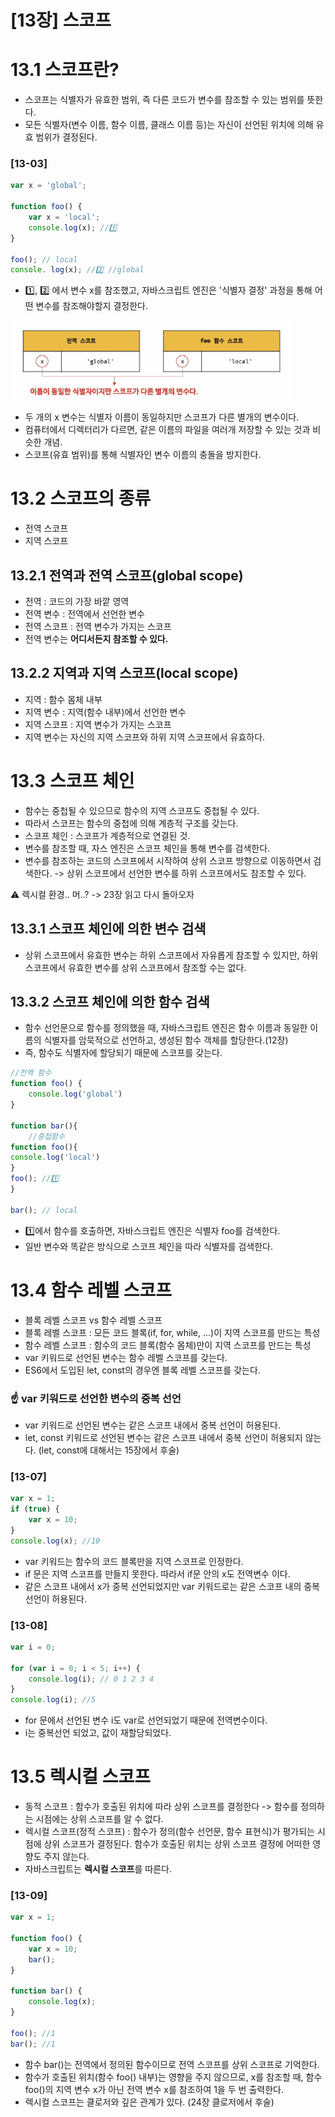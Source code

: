 [13장] 스코프
===
# 13.1 스코프란?
- 스코프는 식별자가 유효한 범위, 즉 다른 코드가 변수를 참조할 수 있는 범위를 뜻한다.
- 모든 식별자(변수 이름, 함수 이름, 클래스 이름 등)는 자신이 선언된 위치에 의해 유효 범위가 결정된다. 

### [13-03]
```js
var x = 'global';

function foo() {
    var x = 'local';
    console.log(x); //1️⃣
}

foo(); // local
console. log(x); //2️⃣ //global
```
- 1️⃣, 2️⃣ 에서 변수 x를 참조했고, 자바스크립트 엔진은 '식별자 결정' 과정을 통해 어떤 변수를 참조해야할지 결정한다. 

<img src="./sources/네임스페이스.jpg" width="450px" title="px(픽셀) 크기 설정" alt="객체 프로퍼티와 메서드"></img><br/>
- 두 개의 x 변수는 식별자 이름이 동일하지만 스코프가 다른 별개의 변수이다. 
- 컴퓨터에서 디렉터리가 다르면, 같은 이름의 파일을 여러개 저장할 수 있는 것과 비슷한 개념. 
- 스코프(유효 범위)를 통해 식별자인 변수 이름의 충돌을 방지한다. 


# 13.2 스코프의 종류
- 전역 스코프
- 지역 스코프

## 13.2.1 전역과 전역 스코프(global scope)
- 전역 : 코드의 가장 바깥 영역
- 전역 변수 : 전역에서 선언한 변수
- 전역 스코프 : 전역 변수가 가지는 스코프 
- 전역 변수는 **어디서든지 참조할 수 있다.**

## 13.2.2 지역과 지역 스코프(local scope)
- 지역 : 함수 몸체 내부
- 지역 변수 : 지역(함수 내부)에서 선언한 변수
- 지역 스코프 : 지역 변수가 가지는 스코프 
- 지역 변수는 자신의 지역 스코프와 하위 지역 스코프에서 유효하다.

# 13.3 스코프 체인 
- 함수는 중첩될 수 있으므로 함수의 지역 스코프도 중첩될 수 있다. 
- 따라서 스코프는 함수의 중첩에 의해 계층적 구조를 갖는다. 
- 스코프 체인 : 스코프가 계층적으로 연결된 것.
- 변수를 참조할 때, 자스 엔진은 스코프 체인을 통해 변수를 검색한다. 
- 변수를 참조하는 코드의 스코프에서 시작하여 상위 스코프 방향으로 이동하면서 검색한다. -> 상위 스코프에서 선언한 변수를 하위 스코프에서도 참조할 수 있다. 

⚠ 렉시컬 환경..
머..? -> 23장 읽고 다시 돌아오자

## 13.3.1 스코프 체인에 의한 변수 검색
- 상위 스코프에서 유효한 변수는 하위 스코프에서 자유롭게 참조할 수 있지만, 하위 스코프에서 유효한 변수를 상위 스코프에서 참조할 수는 없다. 

## 13.3.2 스코프 체인에 의한 함수 검색
- 함수 선언문으로 함수를 정의했을 때, 자바스크립트 엔진은 함수 이름과 동일한 이름의 식별자를 암묵적으로 선언하고, 생성된 함수 객체를 할당한다.(12장)
- 즉, 함수도 식별자에 할당되기 때문에 스코프를 갖는다.
```js
//전역 함수
function foo() {
    console.log('global')
}

function bar(){
    //중첩함수
function foo(){
console.log('local')
}
foo(); //1️⃣
}

bar(); // local
```
- 1️⃣에서 함수를 호출하면, 자바스크립트 엔진은 식별자 foo를 검색한다.
- 일반 변수와 똑같은 방식으로 스코프 체인을 따라 식별자를 검색한다. 

# 13.4 함수 레벨 스코프
- 블록 레벨 스코프 vs 함수 레벨 스코프
- 블록 레벨 스코프 : 모든 코드 블록(if, for, while, ...)이 지역 스코프를 만드는 특성
- 함수 레벨 스코프 : 함수의 코드 블록(함수 몸체)만이 지역 스코프를 만드는 특성
- var 키워드로 선언된 변수는 함수 레벨 스코프를 갖는다.
- ES6에서 도입된 let, const의 경우엔 블록 레벨 스코프를 갖는다.

### ☝  var 키워드로 선언한 변수의 중복 선언

- var 키워드로 선언된 변수는 같은 스코프 내에서 중복 선언이 허용된다.
- let, const 키워드로 선언된 변수는 같은 스코프 내에서 중복 선언이 허용되지 않는다. (let, const에 대해서는 15장에서 후술)

### [13-07]
```js
var x = 1;
if (true) {
    var x = 10;
}
console.log(x); //10
```
- var 키워드는 함수의 코드 블록만을 지역 스코프로 인정한다.
- if 문은 지역 스코프를 만들지 못한다. 따라서 if문 안의 x도 전역변수 이다.
- 같은 스코프 내에서 x가 중복 선언되었지만 var 키워드로는 같은 스코프 내의 중복 선언이 허용된다.

### [13-08] 
```js
var i = 0;

for (var i = 0; i < 5; i++) {
    console.log(i); // 0 1 2 3 4 
}
console.log(i); //5
```
- for 문에서 선언된 변수 i도 var로 선언되었기 때문에 전역변수이다.
- i는 중복선언 되었고, 값이 재할당되었다. 

# 13.5 렉시컬 스코프
- 동적 스코프 : 함수가 호출된 위치에 따라 상위 스코프를 결정한다 -> 함수를 정의하는 시점에는 상위 스코프를 알 수 없다. 
- 렉시컬 스코프(정적 스코프) : 함수가 정의(함수 선언문, 함수 표현식)가 평가되는 시점에 상위 스코프가 결정된다. 함수가 호출된 위치는 상위 스코프 결정에 어떠한 영향도 주지 않는다. 
- 자바스크립트는 **렉시컬 스코프**를 따른다. 


### [13-09]
```js
var x = 1;

function foo() {
    var x = 10;
    bar();
}

function bar() {
    console.log(x);
}

foo(); //1
bar(); //1
```
- 함수 bar()는 전역에서 정의된 함수이므로 전역 스코프를 상위 스코프로 기억한다. 
- 함수가 호출된 위치(함수 foo() 내부)는 영향을 주지 않으므로, x를 참조할 때, 함수 foo()의 지역 변수 x가 아닌 전역 변수 x를 참조하여 1을 두 번 출력한다. 
- 렉시컬 스코프는 클로저와 깊은 관계가 있다. (24장 클로저에서  후술)